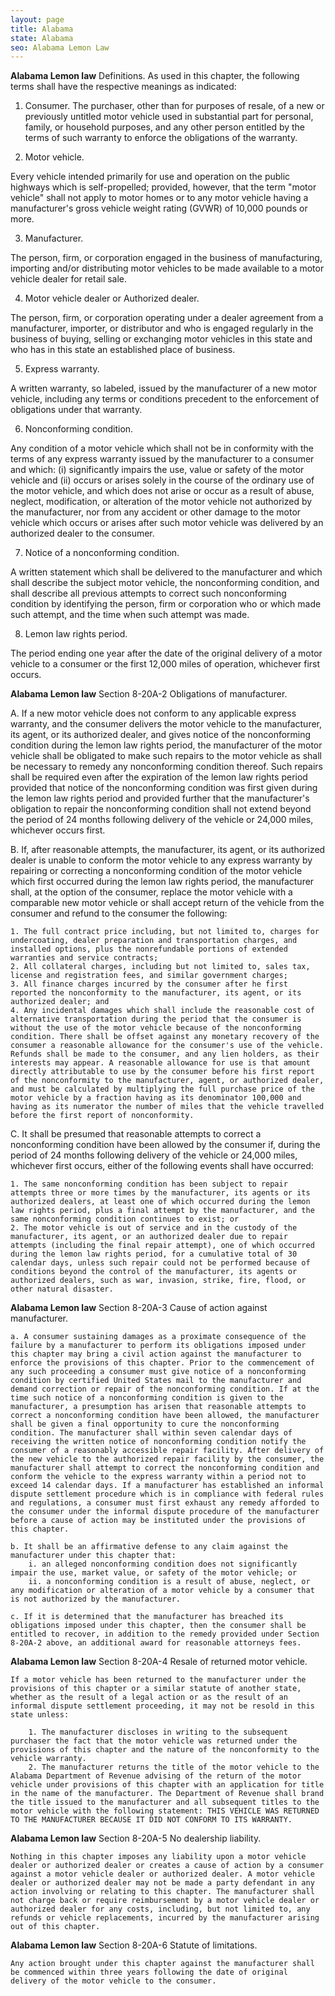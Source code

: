 ```yaml
---
layout: page
title: Alabama
state: Alabama
seo: Alabama Lemon Law
---
```


**Alabama Lemon law** Definitions. 
As used in this chapter, the following terms shall have the respective meanings as indicated:

1. Consumer. 
The purchaser, other than for purposes of resale, of a new or previously untitled motor vehicle used in substantial part for personal, family, or household purposes, and any other person entitled by the terms of such warranty to enforce the obligations of the warranty. 

2. Motor vehicle. 

Every vehicle intended primarily for use and operation on the public highways which is self-propelled; provided, however, that the term "motor vehicle" shall not apply to motor homes or to any motor vehicle having a manufacturer's gross vehicle weight rating (GVWR) of 10,000 pounds or more. 

3. Manufacturer. 

The person, firm, or corporation engaged in the business of manufacturing, importing and/or distributing motor vehicles to be made available to a motor vehicle dealer for retail sale. 

4. Motor vehicle dealer or Authorized dealer.

The person, firm, or corporation operating under a dealer agreement from a manufacturer, importer, or distributor and who is engaged regularly in the business of buying, selling or exchanging motor vehicles in this state and who has in this state an established place of business. 

5. Express warranty. 

A written warranty, so labeled, issued by the manufacturer of a new motor vehicle, including any terms or conditions precedent to the enforcement of obligations under that warranty. 

6. Nonconforming condition. 

Any condition of a motor vehicle which shall not be in conformity with the terms of any express warranty issued by the manufacturer to a consumer and which: (i) significantly impairs the use, value or safety of the motor vehicle and (ii) occurs or arises solely in the course of the ordinary use of the motor vehicle, and which does not arise or occur as a result of abuse, neglect, modification, or alteration of the motor vehicle not authorized by the manufacturer, nor from any accident or other damage to the motor vehicle which occurs or arises after such motor vehicle was delivered by an authorized dealer to the consumer. 

7. Notice of a nonconforming condition.

A written statement which shall be delivered to the manufacturer and which shall describe the subject motor vehicle, the nonconforming condition, and shall describe all previous attempts to correct such nonconforming condition by identifying the person, firm or corporation who or which made such attempt, and the time when such attempt was made.

8. Lemon law rights period. 

The period ending one year after the date of the original delivery of a motor vehicle to a consumer or the first 12,000 miles of operation, whichever first occurs.

**Alabama Lemon law** Section 8-20A-2 Obligations of manufacturer.

A. If a new motor vehicle does not conform to any applicable express warranty, and the consumer delivers the motor vehicle to the manufacturer, its agent, or its authorized dealer, and gives notice of the nonconforming condition during the lemon law rights period, the manufacturer of the motor vehicle shall be obligated to make such repairs to the motor vehicle as shall be necessary to remedy any nonconforming condition thereof. Such repairs shall be required even after the expiration of the lemon law rights period provided that notice of the nonconforming condition was first given during the lemon law rights period and provided further that the manufacturer's obligation to repair the nonconforming condition shall not extend beyond the period of 24 months following delivery of the vehicle or 24,000 miles, whichever occurs first. 

B. If, after reasonable attempts, the manufacturer, its agent, or its authorized dealer is unable to conform the motor vehicle to any express warranty by repairing or correcting a nonconforming condition of the motor vehicle which first occurred during the lemon law rights period, the manufacturer shall, at the option of the consumer, replace the motor vehicle with a comparable new motor vehicle or shall accept return of the vehicle from the consumer and refund to the consumer the following: 

	1. The full contract price including, but not limited to, charges for undercoating, dealer preparation and transportation charges, and installed options, plus the nonrefundable portions of extended warranties and service contracts; 
	2. All collateral charges, including but not limited to, sales tax, license and registration fees, and similar government charges; 
	3. All finance charges incurred by the consumer after he first reported the nonconformity to the manufacturer, its agent, or its authorized dealer; and 
	4. Any incidental damages which shall include the reasonable cost of alternative transportation during the period that the consumer is without the use of the motor vehicle because of the nonconforming condition. There shall be offset against any monetary recovery of the consumer a reasonable allowance for the consumer's use of the vehicle. Refunds shall be made to the consumer, and any lien holders, as their interests may appear. A reasonable allowance for use is that amount directly attributable to use by the consumer before his first report of the nonconformity to the manufacturer, agent, or authorized dealer, and must be calculated by multiplying the full purchase price of the motor vehicle by a fraction having as its denominator 100,000 and having as its numerator the number of miles that the vehicle travelled before the first report of nonconformity.
 
C. It shall be presumed that reasonable attempts to correct a nonconforming condition have been allowed by the consumer if, during the period of 24 months following delivery of the vehicle or 24,000 miles, whichever first occurs, either of the following events shall have occurred: 

	1. The same nonconforming condition has been subject to repair attempts three or more times by the manufacturer, its agents or its authorized dealers, at least one of which occurred during the lemon law rights period, plus a final attempt by the manufacturer, and the same nonconforming condition continues to exist; or 
	2. The motor vehicle is out of service and in the custody of the manufacturer, its agent, or an authorized dealer due to repair attempts (including the final repair attempt), one of which occurred during the lemon law rights period, for a cumulative total of 30 calendar days, unless such repair could not be performed because of conditions beyond the control of the manufacturer, its agents or authorized dealers, such as war, invasion, strike, fire, flood, or other natural disaster.

**Alabama Lemon law** Section 8-20A-3 Cause of action against manufacturer.

	a. A consumer sustaining damages as a proximate consequence of the failure by a manufacturer to perform its obligations imposed under this chapter may bring a civil action against the manufacturer to enforce the provisions of this chapter. Prior to the commencement of any such proceeding a consumer must give notice of a nonconforming condition by certified United States mail to the manufacturer and demand correction or repair of the nonconforming condition. If at the time such notice of a nonconforming condition is given to the manufacturer, a presumption has arisen that reasonable attempts to correct a nonconforming condition have been allowed, the manufacturer shall be given a final opportunity to cure the nonconforming condition. The manufacturer shall within seven calendar days of receiving the written notice of nonconforming condition notify the consumer of a reasonably accessible repair facility. After delivery of the new vehicle to the authorized repair facility by the consumer, the manufacturer shall attempt to correct the nonconforming condition and conform the vehicle to the express warranty within a period not to exceed 14 calendar days. If a manufacturer has established an informal dispute settlement procedure which is in compliance with federal rules and regulations, a consumer must first exhaust any remedy afforded to the consumer under the informal dispute procedure of the manufacturer before a cause of action may be instituted under the provisions of this chapter.

	b. It shall be an affirmative defense to any claim against the manufacturer under this chapter that:
		i. an alleged nonconforming condition does not significantly impair the use, market value, or safety of the motor vehicle; or 
		ii. a nonconforming condition is a result of abuse, neglect, or any modification or alteration of a motor vehicle by a consumer that is not authorized by the manufacturer.
	 
	c. If it is determined that the manufacturer has breached its obligations imposed under this chapter, then the consumer shall be entitled to recover, in addition to the remedy provided under Section 8-20A-2 above, an additional award for reasonable attorneys fees.

**Alabama Lemon law** Section 8-20A-4 Resale of returned motor vehicle.

	If a motor vehicle has been returned to the manufacturer under the provisions of this chapter or a similar statute of another state, whether as the result of a legal action or as the result of an informal dispute settlement proceeding, it may not be resold in this state unless: 

		1. The manufacturer discloses in writing to the subsequent purchaser the fact that the motor vehicle was returned under the provisions of this chapter and the nature of the nonconformity to the vehicle warranty. 
		2. The manufacturer returns the title of the motor vehicle to the Alabama Department of Revenue advising of the return of the motor vehicle under provisions of this chapter with an application for title in the name of the manufacturer. The Department of Revenue shall brand the title issued to the manufacturer and all subsequent titles to the motor vehicle with the following statement: THIS VEHICLE WAS RETURNED TO THE MANUFACTURER BECAUSE IT DID NOT CONFORM TO ITS WARRANTY.

**Alabama Lemon law** Section 8-20A-5 No dealership liability.

	Nothing in this chapter imposes any liability upon a motor vehicle dealer or authorized dealer or creates a cause of action by a consumer against a motor vehicle dealer or authorized dealer. A motor vehicle dealer or authorized dealer may not be made a party defendant in any action involving or relating to this chapter. The manufacturer shall not charge back or require reimbursement by a motor vehicle dealer or authorized dealer for any costs, including, but not limited to, any refunds or vehicle replacements, incurred by the manufacturer arising out of this chapter.

**Alabama Lemon law** Section 8-20A-6 Statute of limitations.

	Any action brought under this chapter against the manufacturer shall be commenced within three years following the date of original delivery of the motor vehicle to the consumer.
